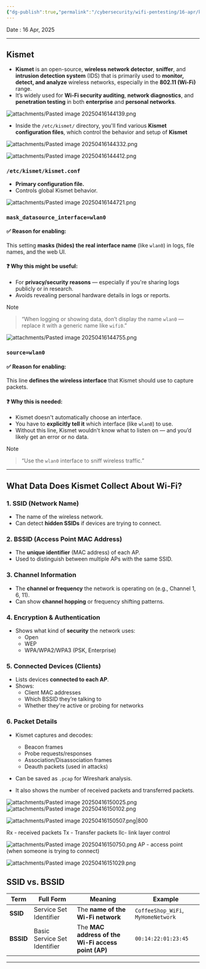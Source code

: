 ```yaml
---
{"dg-publish":true,"permalink":"/cybersecurity/wifi-pentesting/16-apr/kismet-lab/"}
---
```


Date : 16 Apr, 2025

---

## **Kismet**

- **Kismet** is an open-source, **wireless network detector**, **sniffer**, and **intrusion detection system** (IDS) that is primarily used to **monitor, detect, and analyze** wireless networks, especially in the **802.11 (Wi-Fi)** range. 
- It’s widely used for **Wi-Fi security auditing**, **network diagnostics**, and **penetration testing** in both **enterprise** and **personal networks**.

![attachments/Pasted image 20250416144139.png](/img/user/Cybersecurity/wifi_pentesting/16%20Apr/attachments/Pasted%20image%2020250416144139.png)

- Inside the `/etc/kismet/` directory, you'll find various **Kismet configuration files**, which control the behavior and setup of **Kismet**

![attachments/Pasted image 20250416144332.png](/img/user/Cybersecurity/wifi_pentesting/16%20Apr/attachments/Pasted%20image%2020250416144332.png)

![attachments/Pasted image 20250416144412.png](/img/user/Cybersecurity/wifi_pentesting/16%20Apr/attachments/Pasted%20image%2020250416144412.png)
### `/etc/kismet/kismet.conf`

- **Primary configuration file.**
- Controls global Kismet behavior.

![attachments/Pasted image 20250416144721.png](/img/user/Cybersecurity/wifi_pentesting/16%20Apr/attachments/Pasted%20image%2020250416144721.png)
### `mask_datasource_interface=wlan0`

#### ✅ Reason for enabling:

This setting **masks (hides) the real interface name** (like `wlan0`) in logs, file names, and the web UI.

#### ❓ Why this might be useful:

- For **privacy/security reasons** — especially if you're sharing logs publicly or in research.
- Avoids revealing personal hardware details in logs or reports.

> [!NOTE]
> > “When logging or showing data, don’t display the name `wlan0` — replace it with a generic name like `wifi0`.”

![attachments/Pasted image 20250416144755.png](/img/user/Cybersecurity/wifi_pentesting/16%20Apr/attachments/Pasted%20image%2020250416144755.png)
### `source=wlan0`

#### ✅ Reason for enabling:

This line **defines the wireless interface** that Kismet should use to capture packets.

#### ❓ Why this is needed:

- Kismet doesn't automatically choose an interface.
- You have to **explicitly tell it** which interface (like `wlan0`) to use.
- Without this line, Kismet wouldn't know what to listen on — and you’d likely get an error or no data.

> [!NOTE]
> > “Use the `wlan0` interface to sniff wireless traffic.”

----
## What Data Does Kismet Collect About Wi-Fi?

###  1. **SSID (Network Name)**

- The name of the wireless network.
- Can detect **hidden SSIDs** if devices are trying to connect.
    

###  2. **BSSID (Access Point MAC Address)**

- The **unique identifier** (MAC address) of each AP.
- Used to distinguish between multiple APs with the same SSID.
    

###  3. **Channel Information**

- The **channel or frequency** the network is operating on (e.g., Channel 1, 6, 11).
- Can show **channel hopping** or frequency shifting patterns.


### **4. Encryption & Authentication**

- Shows what kind of **security** the network uses:
    - Open
    - WEP
    - WPA/WPA2/WPA3 (PSK, Enterprise)


### 5. **Connected Devices (Clients)**

- Lists devices **connected to each AP**.
- Shows:
    - Client MAC addresses
    - Which BSSID they’re talking to
    - Whether they're active or probing for networks


### **6. Packet Details**

- Kismet captures and decodes:
    - Beacon frames
    - Probe requests/responses
    - Association/Disassociation frames
    - Deauth packets (used in attacks)
        
- Can be saved as `.pcap` for Wireshark analysis.
- It also shows the number of received packets and transferred packets. 

![attachments/Pasted image 20250416150025.png](/img/user/Cybersecurity/wifi_pentesting/16%20Apr/attachments/Pasted%20image%2020250416150025.png)
![attachments/Pasted image 20250416150102.png](/img/user/Cybersecurity/wifi_pentesting/16%20Apr/attachments/Pasted%20image%2020250416150102.png)

![attachments/Pasted image 20250416150507.png|800](/img/user/Cybersecurity/wifi_pentesting/16%20Apr/attachments/Pasted%20image%2020250416150507.png)

Rx - received packets
Tx - Transfer packets
llc- link layer control

![attachments/Pasted image 20250416150750.png](/img/user/Cybersecurity/wifi_pentesting/16%20Apr/attachments/Pasted%20image%2020250416150750.png)
AP - access point (when someone is trying to connect)

![attachments/Pasted image 20250416151029.png](/img/user/Cybersecurity/wifi_pentesting/16%20Apr/attachments/Pasted%20image%2020250416151029.png)



## SSID vs. BSSID

|Term|Full Form|Meaning|Example|
|---|---|---|---|
|**SSID**|Service Set Identifier|The **name of the Wi-Fi network**|`CoffeeShop_WiFi`, `MyHomeNetwork`|
|**BSSID**|Basic Service Set Identifier|The **MAC address of the Wi-Fi access point (AP)**|`00:14:22:01:23:45`|

---


